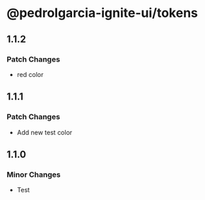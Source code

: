 # @pedrolgarcia-ignite-ui/tokens

## 1.1.2

### Patch Changes

- red color

## 1.1.1

### Patch Changes

- Add new test color

## 1.1.0

### Minor Changes

- Test
